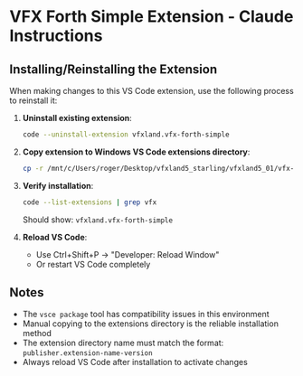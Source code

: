# VFX Forth Simple Extension - Claude Instructions

## Installing/Reinstalling the Extension

When making changes to this VS Code extension, use the following process to reinstall it:

1. **Uninstall existing extension**:
   ```bash
   code --uninstall-extension vfxland.vfx-forth-simple
   ```

2. **Copy extension to Windows VS Code extensions directory**:
   ```bash
   cp -r /mnt/c/Users/roger/Desktop/vfxland5_starling/vfxland5_01/vfx-forth-simple /mnt/c/Users/roger/.vscode/extensions/vfxland.vfx-forth-simple-2.0.1
   ```

3. **Verify installation**:
   ```bash
   code --list-extensions | grep vfx
   ```
   Should show: `vfxland.vfx-forth-simple`

4. **Reload VS Code**: 
   - Use Ctrl+Shift+P → "Developer: Reload Window"
   - Or restart VS Code completely

## Notes

- The `vsce package` tool has compatibility issues in this environment
- Manual copying to the extensions directory is the reliable installation method
- The extension directory name must match the format: `publisher.extension-name-version`
- Always reload VS Code after installation to activate changes